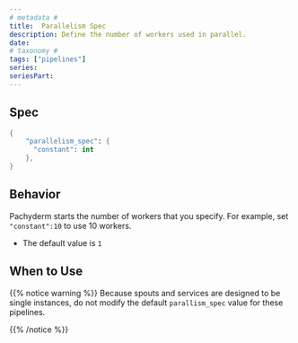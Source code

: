 ```yaml
---
# metadata # 
title:  Parallelism Spec
description: Define the number of workers used in parallel. 
date: 
# taxonomy #
tags: ["pipelines"]
series:
seriesPart:
---
```



## Spec

```s
{
    "parallelism_spec": {
      "constant": int
    },
}
```

## Behavior 


Pachyderm starts the number of workers that you specify. For example, set
`"constant":10` to use 10 workers.

- The default value is `1`

## When to Use 

{{% notice warning  %}}
Because spouts and services are designed to be single instances, do not
modify the default `parallism_spec` value for these pipelines.

{{% /notice %}}